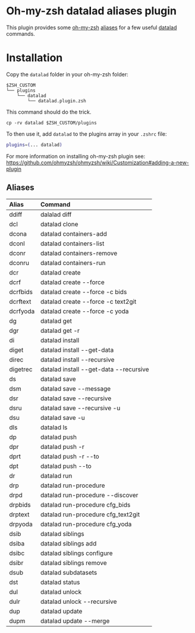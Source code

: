 # Oh-my-zsh datalad aliases plugin

This plugin provides some [oh-my-zsh](https://ohmyz.sh/) [aliases](#aliases) for
a few useful [datalad](http://handbook.datalad.org/en/latest/index.html#)
commands.

# Installation

Copy the `datalad` folder in your oh-my-zsh folder:

```
$ZSH_CUSTOM
└── plugins
    └── datalad
        └── datalad.plugin.zsh
```

This command should do the trick.

```
cp -rv datalad $ZSH_CUSTOM/plugins
```

To then use it, add `datalad` to the plugins array in your `.zshrc` file:

```zsh
plugins=(... datalad)
```

For more information on installing oh-my-zsh plugin see:
https://github.com/ohmyzsh/ohmyzsh/wiki/Customization#adding-a-new-plugin

## Aliases

| Alias    | Command                                |
| :------- | :------------------------------------- |
| ddiff    | dalalad diff                           |
| dcl      | datalad clone                          |
| dcona    | datalad containers-add                 |
| dconl    | datalad containers-list                |
| dconr    | datalad containers-remove              |
| dconru   | datalad containers-run                 |
| dcr      | datalad create                         |
| dcrf     | datalad create --force                 |
| dcrfbids | datalad create --force -c bids         |
| dcrftext | datalad create --force -c text2git     |
| dcrfyoda | datalad create --force -c yoda         |
| dg       | datalad get                            |
| dgr      | datalad get -r                         |
| di       | datalad install                        |
| diget    | datalad install --get-data             |
| direc    | datalad install --recursive            |
| digetrec | datalad install --get-data --recursive |
| ds       | datalad save                           |
| dsm      | datalad save --message                 |
| dsr      | datalad save --recursive               |
| dsru     | datalad save --recursive -u            |
| dsu      | datalad save -u                        |
| dls      | datalad ls                             |
| dp       | datalad push                           |
| dpr      | datalad push -r                        |
| dprt     | datalad push -r --to                   |
| dpt      | datalad push --to                      |
| dr       | datalad run                            |
| drp      | datalad run-procedure                  |
| drpd     | datalad run-procedure --discover       |
| drpbids  | datalad run-procedure cfg_bids         |
| drptext  | datalad run-procedure cfg_text2git     |
| drpyoda  | datalad run-procedure cfg_yoda         |
| dsib     | datalad siblings                       |
| dsiba    | datalad siblings add                   |
| dsibc    | datalad siblings configure             |
| dsibr    | datalad siblings remove                |
| dsub     | datalad subdatasets                    |
| dst      | datalad status                         |
| dul      | datalad unlock                         |
| dulr     | datalad unlock --recursive             |
| dup      | datalad update                         |
| dupm     | datalad update --merge                 |
